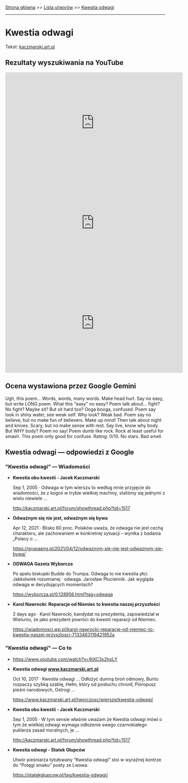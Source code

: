 [Strona główna](../index.md) >> [Lista utworów](../list.md) >> [Kwestia odwagi](241.md)

---

# Kwestia odwagi

Tekst: [kaczmarski.art.pl](https://www.kaczmarski.art.pl/tworczosc/wiersze/kwestia-odwagi/)

## Rezultaty wyszukiwania na YouTube

<iframe width="560" height="315" src="https://www.youtube.com/embed/9iXC3x2hoLY?si=IdontcarewhotheIRSsendsImnotpayingtaxes" title="YouTube video player" frameborder="0" allow="accelerometer; autoplay; clipboard-write; encrypted-media; gyroscope; picture-in-picture; web-share" referrerpolicy="strict-origin-when-cross-origin" allowfullscreen></iframe>

<iframe width="560" height="315" src="https://www.youtube.com/embed/AeEpb_AhRT8?si=IdontcarewhotheIRSsendsImnotpayingtaxes" title="YouTube video player" frameborder="0" allow="accelerometer; autoplay; clipboard-write; encrypted-media; gyroscope; picture-in-picture; web-share" referrerpolicy="strict-origin-when-cross-origin" allowfullscreen></iframe>

<iframe width="560" height="315" src="https://www.youtube.com/embed/h0ybHAECSgE?si=IdontcarewhotheIRSsendsImnotpayingtaxes" title="YouTube video player" frameborder="0" allow="accelerometer; autoplay; clipboard-write; encrypted-media; gyroscope; picture-in-picture; web-share" referrerpolicy="strict-origin-when-cross-origin" allowfullscreen></iframe>

## Ocena wystawiona przez Google Gemini

Ugh, this poem... Words, words, many words. Make head hurt. Say no easy, but write LONG poem. What this "easy" no easy? Poem talk about... fight? No fight? Maybe sit? But sit hard too? Ooga booga, confused. Poem say look in shiny water, see weak self. Why look? Weak bad. Poem say no believe, but no make fun of believers. Make up mind! Then talk about night and knives. Scary, but no make sense with rest. Say live, know why body. But WHY body? Poem no say! Poem dumb like rock. Rock at least useful for smash. This poem only good for confuse. Rating: 0/10. No stars. Bad smell.


## Kwestia odwagi — odpowiedzi z Google

### "Kwestia odwagi" — Wiadomości

- **Kwestia obu kwestii - Jacek Kaczmarski**

    Sep 1, 2005  ·  Odwaga w tym wierszu to według mnie przyjęcie do wiadomości, że z kogoś w trybie wielkiej machiny, staliśmy się jednymi z wielu niewiele ... 

   <http://kaczmarski.art.pl/forum/showthread.php?tid=1517>
- **Odważnym się nie jest, odważnym się bywa**

    Apr 12, 2021  ·  Blisko 60 proc. Polaków uważa, że odwaga nie jest cechą charakteru, ale zachowaniem w konkretnej sytuacji – wynika z badania „Polacy o ... 

   <https://grupaang.pl/2021/04/12/odwaznym-sie-nie-jest-odwaznym-sie-bywa/>
- **ODWAGA Gazeta Wyborcza**

    Po apelu biskupki Budde do Trumpa. Odwaga to nie kwestia płci. Jakkolwiek rozumianej · odwaga. Jarosław Płuciennik. Jak wygląda odwaga w decydujących momentach? 

   <https://wyborcza.pl/0,128956.html?tag=odwaga>
- **Karol Nawrocki: Reparacje od Niemiec to kwestia naszej przyszłości**

    2 days ago  ·  Karol Nawrocki, kandydat na prezydenta, zapowiedział w Wieluniu, że jako prezydent powróci do kwestii reparacji od Niemiec. 

   <https://wiadomosci.wp.pl/karol-nawrocki-reparacje-od-niemiec-to-kwestia-naszej-przyszlosci-7133483119421952a>

### "Kwestia odwagi" — Co to

- <https://www.youtube.com/watch?v=9iXC3x2hoLY>
- **Kwestia odwagi www.kaczmarski.art.pl**

    Oct 10, 2017  ·  Kwestia odwagi ... Odłożyć dumną broń odmowy, Buntu rozpaczy szybką szablę, Hełm, który od posłuchu chronił, Pióropusz pieśni narodowych, Ostrogi ... 

   <https://www.kaczmarski.art.pl/tworczosc/wiersze/kwestia-odwagi/>
- **Kwestia obu kwestii - Jacek Kaczmarski**

    Sep 1, 2005  ·  W tym sensie właśnie uważam że Kwestia odwagi mówi o tym że wielkiej odwagi wymaga odłożenie swego czarnobiałego puklerza zasad moralnych, je ... 

   <http://kaczmarski.art.pl/forum/showthread.php?tid=1517>
- **Kwestia odwagi - Statek Głupców**

    Utwór pieśniarza tytułowany “Kwestia odwagi” stoi w wyraźnej kontrze do “Potęgi smaku” poety ze Lwowa. 

   <https://statekglupcow.pl/tag/kwestia-odwagi/>

